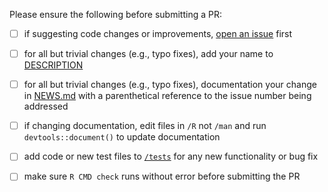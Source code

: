 Please ensure the following before submitting a PR:

 - [ ] if suggesting code changes or improvements, [open an issue](https://github.com/leeper/margins/issues/new) first
 - [ ] for all but trivial changes (e.g., typo fixes), add your name to [DESCRIPTION](https://github.com/leeper/margins/blob/master/DESCRIPTION)
 - [ ] for all but trivial changes (e.g., typo fixes), documentation your change in [NEWS.md](https://github.com/leeper/margins/blob/master/NEWS.md) with a parenthetical reference to the issue number being addressed
 - [ ] if changing documentation, edit files in `/R` not `/man` and run `devtools::document()` to update documentation
 - [ ] add code or new test files to [`/tests`](https://github.com/leeper/margins/tree/master/tests/testthat) for any new functionality or bug fix
 - [ ] make sure `R CMD check` runs without error before submitting the PR

